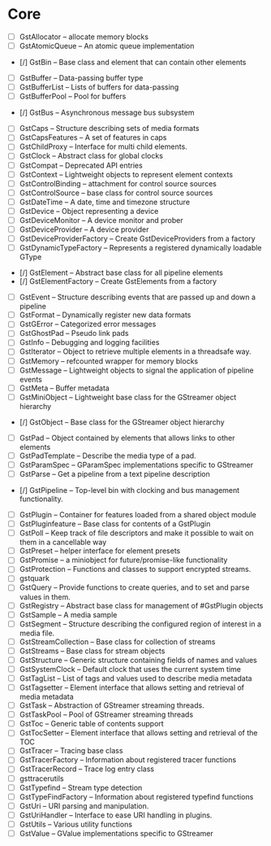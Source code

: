 # Core

- [ ] GstAllocator – allocate memory blocks
- [ ] GstAtomicQueue – An atomic queue implementation
- [/] GstBin – Base class and element that can contain other elements
- [ ] GstBuffer – Data-passing buffer type
- [ ] GstBufferList – Lists of buffers for data-passing
- [ ] GstBufferPool – Pool for buffers
- [/] GstBus – Asynchronous message bus subsystem
- [ ] GstCaps – Structure describing sets of media formats
- [ ] GstCapsFeatures – A set of features in caps
- [ ] GstChildProxy – Interface for multi child elements.
- [ ] GstClock – Abstract class for global clocks
- [ ] GstCompat – Deprecated API entries
- [ ] GstContext – Lightweight objects to represent element contexts
- [ ] GstControlBinding – attachment for control source sources
- [ ] GstControlSource – base class for control source sources
- [ ] GstDateTime – A date, time and timezone structure
- [ ] GstDevice – Object representing a device
- [ ] GstDeviceMonitor – A device monitor and prober
- [ ] GstDeviceProvider – A device provider
- [ ] GstDeviceProviderFactory – Create GstDeviceProviders from a factory
- [ ] GstDynamicTypeFactory – Represents a registered dynamically loadable GType
- [/] GstElement – Abstract base class for all pipeline elements
- [/] GstElementFactory – Create GstElements from a factory
- [ ] GstEvent – Structure describing events that are passed up and down a pipeline
- [ ] GstFormat – Dynamically register new data formats
- [ ] GstGError – Categorized error messages
- [ ] GstGhostPad – Pseudo link pads
- [ ] GstInfo – Debugging and logging facilities
- [ ] GstIterator – Object to retrieve multiple elements in a threadsafe way.
- [ ] GstMemory – refcounted wrapper for memory blocks
- [ ] GstMessage – Lightweight objects to signal the application of pipeline events
- [ ] GstMeta – Buffer metadata
- [ ] GstMiniObject – Lightweight base class for the GStreamer object hierarchy
- [/] GstObject – Base class for the GStreamer object hierarchy
- [ ] GstPad – Object contained by elements that allows links to other elements
- [ ] GstPadTemplate – Describe the media type of a pad.
- [ ] GstParamSpec – GParamSpec implementations specific to GStreamer
- [ ] GstParse – Get a pipeline from a text pipeline description
- [/] GstPipeline – Top-level bin with clocking and bus management functionality.
- [ ] GstPlugin – Container for features loaded from a shared object module
- [ ] GstPluginfeature – Base class for contents of a GstPlugin
- [ ] GstPoll – Keep track of file descriptors and make it possible to wait on them in a cancellable way
- [ ] GstPreset – helper interface for element presets
- [ ] GstPromise – a miniobject for future/promise-like functionality
- [ ] GstProtection – Functions and classes to support encrypted streams.
- [ ] gstquark
- [ ] GstQuery – Provide functions to create queries, and to set and parse values in them.
- [ ] GstRegistry – Abstract base class for management of #GstPlugin objects
- [ ] GstSample – A media sample
- [ ] GstSegment – Structure describing the configured region of interest in a media file.
- [ ] GstStreamCollection – Base class for collection of streams
- [ ] GstStreams – Base class for stream objects
- [ ] GstStructure – Generic structure containing fields of names and values
- [ ] GstSystemClock – Default clock that uses the current system time
- [ ] GstTagList – List of tags and values used to describe media metadata
- [ ] GstTagsetter – Element interface that allows setting and retrieval of media metadata
- [ ] GstTask – Abstraction of GStreamer streaming threads.
- [ ] GstTaskPool – Pool of GStreamer streaming threads
- [ ] GstToc – Generic table of contents support
- [ ] GstTocSetter – Element interface that allows setting and retrieval of the TOC
- [ ] GstTracer – Tracing base class
- [ ] GstTracerFactory – Information about registered tracer functions
- [ ] GstTracerRecord – Trace log entry class
- [ ] gsttracerutils
- [ ] GstTypefind – Stream type detection
- [ ] GstTypeFindFactory – Information about registered typefind functions
- [ ] GstUri – URI parsing and manipulation.
- [ ] GstUriHandler – Interface to ease URI handling in plugins.
- [ ] GstUtils – Various utility functions
- [ ] GstValue – GValue implementations specific to GStreamer
